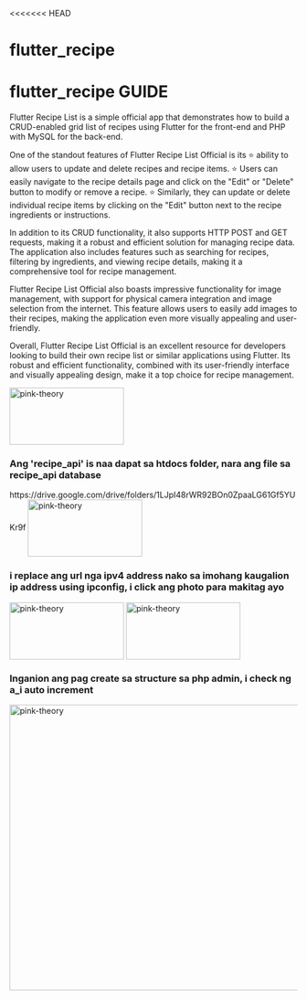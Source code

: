 <<<<<<< HEAD
# flutter_recipe

# flutter_recipe GUIDE

Flutter Recipe List is a simple official app that demonstrates how to build a CRUD-enabled grid list of recipes using Flutter for the front-end and PHP with MySQL for the back-end. 

One of the standout features of Flutter Recipe List Official is its 
⭐ ability to allow users to update and delete recipes and recipe items. 
⭐ Users can easily navigate to the recipe details page and click on the "Edit" or "Delete" button to modify or remove a recipe.
⭐ Similarly, they can update or delete individual recipe items by clicking on the "Edit" button next to the recipe ingredients or instructions.

In addition to its CRUD functionality, it  also supports HTTP POST and GET requests, making it a robust and efficient solution for managing recipe data. The application also includes features such as searching for recipes, filtering by ingredients, and viewing recipe details, making it a comprehensive tool for recipe management.

Flutter Recipe List Official also boasts impressive functionality for image management, with support for physical camera integration and image selection from the internet. 
This feature allows users to easily add images to their recipes, making the application even more visually appealing and user-friendly.

Overall, Flutter Recipe List Official is an excellent resource for developers looking to build their own recipe list or similar applications using Flutter. Its robust and efficient functionality, combined with its user-friendly interface and visually appealing design, make it a top choice for recipe management.

<img align = "center" alt="pink-theory" width = "200" height = "100" src = "https://github.com/Krunxx/flutter_recipe/assets/82696971/c7cf7f34-0db5-4a0b-a3d0-64c5671a4f03">
<h3> Ang 'recipe_api' is naa dapat sa htdocs folder, nara ang file sa recipe_api database</h3>
https://drive.google.com/drive/folders/1LJpI48rWR92BOn0ZpaaLG61Gf5YUKr9f
<img align = "center" alt="pink-theory" width = "200" height = "100" src = "https://github.com/Krunxx/flutter_recipe/assets/82696971/9578cba8-d7bc-4cb7-9afe-8f08fd8e9411">
<h3> i replace ang url nga ipv4 address nako sa imohang kaugalion ip address using ipconfig, i click ang photo para makitag ayo </h3>
<img align = "center" alt="pink-theory" width = "200" height = "100" src = "https://github.com/Krunxx/flutter_recipe/assets/82696971/a0a74726-2e73-4f34-93d5-40b0df3cb7a9">
<img align = "center" alt="pink-theory" width = "200" height = "100" src = "https://github.com/Krunxx/flutter_recipe/assets/82696971/c4cb15fe-1160-4c9a-a88d-23eb0c9ed3f9">
<h3> Inganion ang pag create sa structure sa php admin, i check ng a_i auto increment</h3>
<img align = "center" alt="pink-theory" width = "1000" height = "500" src = "https://github.com/Krunxx/flutter_recipe/assets/82696971/e8342102-d485-4949-9c00-2b6af5017cdf">
